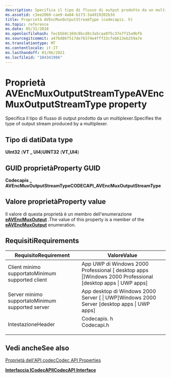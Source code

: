 ```yaml
---
description: Specifica il tipo di flusso di output prodotto da un multiplexer.
ms.assetid: c3ee20b9-cae9-4a84-b173-3a4919202b3d
title: Proprietà AVEncMuxOutputStreamType (codecapis. h)
ms.topic: reference
ms.date: 05/31/2018
ms.openlocfilehash: fecb5b8c169c8bcd8c3a5caa975c37e7f15a9bfb
ms.sourcegitcommit: a47bd86f517de76374e4fff33cfeb613eb259a7e
ms.translationtype: MT
ms.contentlocale: it-IT
ms.lasthandoff: 01/06/2021
ms.locfileid: "104341986"
---
```

# <a name="avencmuxoutputstreamtype-property"></a><span data-ttu-id="cc1e2-103">Proprietà AVEncMuxOutputStreamType</span><span class="sxs-lookup"><span data-stu-id="cc1e2-103">AVEncMuxOutputStreamType property</span></span>

<span data-ttu-id="cc1e2-104">Specifica il tipo di flusso di output prodotto da un multiplexer.</span><span class="sxs-lookup"><span data-stu-id="cc1e2-104">Specifies the type of output stream produced by a multiplexer.</span></span>

## <a name="data-type"></a><span data-ttu-id="cc1e2-105">Tipo di dati</span><span class="sxs-lookup"><span data-stu-id="cc1e2-105">Data type</span></span>

<span data-ttu-id="cc1e2-106">**UInt32** (**VT \_ UI4**)</span><span class="sxs-lookup"><span data-stu-id="cc1e2-106">**UINT32** (**VT\_UI4**)</span></span>

## <a name="property-guid"></a><span data-ttu-id="cc1e2-107">GUID proprietà</span><span class="sxs-lookup"><span data-stu-id="cc1e2-107">Property GUID</span></span>

<span data-ttu-id="cc1e2-108">**Codecapis \_ AVEncMuxOutputStreamType**</span><span class="sxs-lookup"><span data-stu-id="cc1e2-108">**CODECAPI\_AVEncMuxOutputStreamType**</span></span>

## <a name="property-value"></a><span data-ttu-id="cc1e2-109">Valore proprietà</span><span class="sxs-lookup"><span data-stu-id="cc1e2-109">Property value</span></span>

<span data-ttu-id="cc1e2-110">Il valore di questa proprietà è un membro dell'enumerazione [**eAVEncMuxOutput**](/windows/win32/api/codecapi/ne-codecapi-eavencmuxoutput) .</span><span class="sxs-lookup"><span data-stu-id="cc1e2-110">The value of this property is a member of the [**eAVEncMuxOutput**](/windows/win32/api/codecapi/ne-codecapi-eavencmuxoutput) enumeration.</span></span>

## <a name="requirements"></a><span data-ttu-id="cc1e2-111">Requisiti</span><span class="sxs-lookup"><span data-stu-id="cc1e2-111">Requirements</span></span>



| <span data-ttu-id="cc1e2-112">Requisito</span><span class="sxs-lookup"><span data-stu-id="cc1e2-112">Requirement</span></span> | <span data-ttu-id="cc1e2-113">Valore</span><span class="sxs-lookup"><span data-stu-id="cc1e2-113">Value</span></span> |
|-------------------------------------|---------------------------------------------------------------------------------------|
| <span data-ttu-id="cc1e2-114">Client minimo supportato</span><span class="sxs-lookup"><span data-stu-id="cc1e2-114">Minimum supported client</span></span><br/> | <span data-ttu-id="cc1e2-115">App UWP di Windows 2000 Professional \[ desktop apps \|\]</span><span class="sxs-lookup"><span data-stu-id="cc1e2-115">Windows 2000 Professional \[desktop apps \| UWP apps\]</span></span><br/>                     |
| <span data-ttu-id="cc1e2-116">Server minimo supportato</span><span class="sxs-lookup"><span data-stu-id="cc1e2-116">Minimum supported server</span></span><br/> | <span data-ttu-id="cc1e2-117">App desktop di Windows 2000 Server \[ \| UWP\]</span><span class="sxs-lookup"><span data-stu-id="cc1e2-117">Windows 2000 Server \[desktop apps \| UWP apps\]</span></span><br/>                           |
| <span data-ttu-id="cc1e2-118">Intestazione</span><span class="sxs-lookup"><span data-stu-id="cc1e2-118">Header</span></span><br/>                   | <dl> <span data-ttu-id="cc1e2-119"><dt>Codecapis. h</dt></span><span class="sxs-lookup"><span data-stu-id="cc1e2-119"><dt>Codecapi.h</dt></span></span> </dl> |



## <a name="see-also"></a><span data-ttu-id="cc1e2-120">Vedi anche</span><span class="sxs-lookup"><span data-stu-id="cc1e2-120">See also</span></span>

<dl> <dt>

[<span data-ttu-id="cc1e2-121">Proprietà dell'API codec</span><span class="sxs-lookup"><span data-stu-id="cc1e2-121">Codec API Properties</span></span>](codec-api-properties.md)
</dt> <dt>

[<span data-ttu-id="cc1e2-122">**Interfaccia ICodecAPI**</span><span class="sxs-lookup"><span data-stu-id="cc1e2-122">**ICodecAPI Interface**</span></span>](/windows/desktop/api/Strmif/nn-strmif-icodecapi)
</dt> </dl>

 

